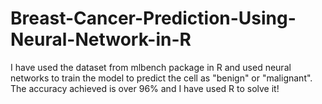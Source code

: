# Breast-Cancer-Prediction-Using-Neural-Network-in-R


I have used the dataset from mlbench package in R and used neural networks to train the model to predict the cell as "benign" or "malignant".
The accuracy achieved is over 96% and I have used R to solve it!
